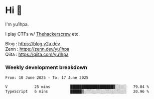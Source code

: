 # Hi 👋

I'm yu1hpa.

I play CTFs w/ [Thehackerscrew](https://www.thehackerscrew.team/) etc.

Blog : https://blog.y2a.dev  
Zenn : https://zenn.dev/yu1hpa  
Qiita : https://qiita.com/yu1hpa  

### Weekly development breakdown

<!--START_SECTION:waka-->

```txt
From: 10 June 2025 - To: 17 June 2025

V            25 mins         ███████████████████▓░░░░░   79.04 %
TypeScript   6 mins          █████▒░░░░░░░░░░░░░░░░░░░   20.96 %
```

<!--END_SECTION:waka-->

